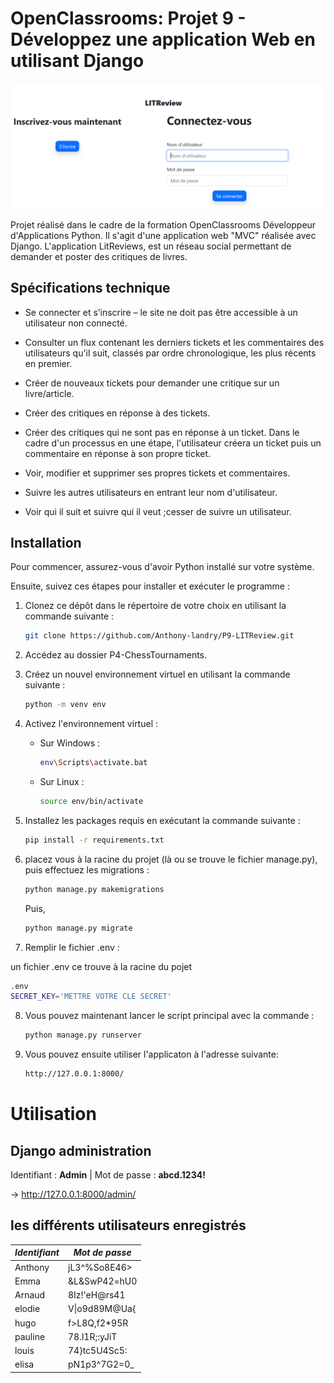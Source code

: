 # OpenClassrooms: Projet 9 - Développez une application Web en utilisant Django 

![projet 9 Développez une application Web en utilisant Django openclassrooms](.readme/landry_anthony_P9_litreview_openclassrooms_developpeur_application_python.png)

Projet réalisé dans le cadre de la formation OpenClassrooms Développeur d'Applications Python.
Il s'agit d'une application web "MVC" réalisée avec Django.
L'application LitReviews, est un réseau social permettant de demander et poster des critiques de livres.

## Spécifications technique 

- Se connecter et s’inscrire – le site ne doit pas être accessible à un utilisateur
non connecté.

- Consulter un flux contenant les derniers tickets et les commentaires des
utilisateurs qu'il suit, classés par ordre chronologique, les plus récents en
premier.

- Créer de nouveaux tickets pour demander une critique sur un livre/article.

- Créer des critiques en réponse à des tickets.

- Créer des critiques qui ne sont pas en réponse à un ticket. Dans le cadre d'un
processus en une étape, l'utilisateur créera un ticket puis un commentaire en
réponse à son propre ticket.

- Voir, modifier et supprimer ses propres tickets et commentaires.

- Suivre les autres utilisateurs en entrant leur nom d'utilisateur.

- Voir qui il suit et suivre qui il veut ;cesser de suivre un utilisateur.


## Installation

Pour commencer, assurez-vous d'avoir Python installé sur votre système.

Ensuite, suivez ces étapes pour installer et exécuter le programme :

1. Clonez ce dépôt dans le répertoire de votre choix en utilisant la commande suivante :
    
    ```bash
    git clone https://github.com/Anthony-landry/P9-LITReview.git
    ```
    
2. Accédez au dossier P4-ChessTournaments.
    
3. Créez un nouvel environnement virtuel en utilisant la commande suivante :
    
    ```bash
    python -m venv env
    ```
    
4. Activez l'environnement virtuel :
    
    * Sur Windows :
        
        ```bash
        env\Scripts\activate.bat
        ```
        
    * Sur Linux :
        
        ```bash
        source env/bin/activate
        ```
        
5. Installez les packages requis en exécutant la commande suivante :
    
    ```bash
    pip install -r requirements.txt
    ```
    
6. placez vous à la racine du projet (là ou se trouve le fichier manage.py), puis effectuez les migrations :
    
    ```bash
    python manage.py makemigrations
    ```

    Puis,

    ```bash
    python manage.py migrate
    ```
7. Remplir le fichier .env :
    
un fichier .env ce trouve à la racine du pojet 

```bash
.env
SECRET_KEY='METTRE VOTRE CLE SECRET'
```

8. Vous pouvez maintenant lancer le script principal avec la commande :
    
    ```bash
    python manage.py runserver
    ```

9. Vous pouvez ensuite utiliser l'applicaton à l'adresse suivante:
    
    ```bash
    http://127.0.0.1:8000/
    ```



# Utilisation

## Django administration

Identifiant : **Admin** | Mot de passe : **abcd.1234!**

→ http://127.0.0.1:8000/admin/


## les différents utilisateurs enregistrés

| *Identifiant* | *Mot de passe* |
|---------------|----------------|
| Anthony       | jL3^%So8E46>   |
| Emma          | &L&SwP42=hU0   |
| Arnaud        | 8Iz!'eH@rs41   |
| elodie        | V\|o9d89M@Ua{  |
| hugo          | f>L8Q,f2*95R   |
| pauline       | 78.l1R;:yJiT   |
| louis         | 74}tc5U4Sc5:   |
| elisa         | pN1p3^7G2=0_   |
